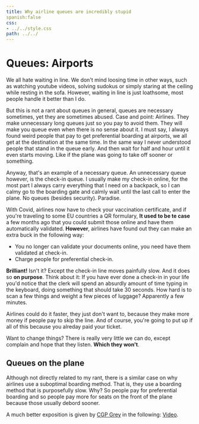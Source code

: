 ```yaml
---                                                                                  
title: Why airline queues are incredibly stupid
spanish:false
css:
- ../../style.css
path: ../../
---    
```

# Queues: Airports

We all hate waiting in line. We don't mind loosing time in other ways, such as watching youtube videos,
solving sudokus or simply staring at the ceiling while resting in the sofa.
However, waiting in line is just loathsome, most people handle it better than I do.

But this is not a rant about queues in general, queues are necessary sometimes, yet they are sometimes abused.
Case and point: Airlines. They make unnecessary long queues just so you pay to avoid them. They will make you queue even 
when there is no sense about it. I must say, I always found weird people that pay to get preferential boarding at airports, we all get at the destination at 
the same time. In the same way I never understood people that stand in the queue early. And then wait for half and hour until it even starts moving. Like if the plane
was going to take off sooner or something.

Anyway, that's an example of a necessary queue. An unnecessary queue however, is the check-in queue. I usually make
my check-in online, for the most part I always carry everything that I need on a backpack, so I can calmy go to the boarding
gate and calmly wait until the last call to enter the plane. No queues (besides security). Paradise. 

With Covid, airlines now have to check your vaccination certificate, and if you're traveling to some EU countries a QR formulary,
**It used to be te case** a few months ago that you could submit those online and have them automatically validated. 
**However**, airlines have found out they can make an extra buck in the following way:
- You no longer can validate your documents online, you need have them validated at check-in.
- Charge people for preferential check-in.

**Brilliant!** Isn't it? Except the check-in line moves painfully slow. And it does so
**on purpose**. Think about it: If you have ever done a check-in in your life you'd notice that the clerk will
spend an absurdly amount of time typing in the keyboard, doing something that should take 30 seconds. How hard is to scan
a few things and weight a few pieces of luggage? Apparently a few minutes.

Airlines could do it faster, they just don't want to, because they make more money if people pay to skip the line.
And of course, you're going to put up if all of this because you alreday paid your ticket.

Want to change things? There is really very little we can do, except complain and hope that they listen. **Which they won't**.


## Queues on the plane

Although not directly related to my rant, there is a similar case on why airlines use a suboptimal boarding method. That is, they use a boarding method that is purposefully slow. Why? So people pay for preferential boarding and so people pay more for seats on the front of the plane because those usually debord sooner.

A much better exposition is given by [CGP Grey](https://www.youtube.com/user/CGPGrey) in the following: [Video](https://www.youtube.com/watch?v=oAHbLRjF0vo&t=470s). 
